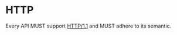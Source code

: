 # HTTP
Every API MUST support [HTTP/1.1](https://tools.ietf.org/html/rfc7230) and MUST adhere to its semantic.



